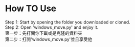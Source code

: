 # How TO Use
    
Step 1: Start by opening the folder you downloaded or cloned.<br>
Step 2: Open 'windows_move.py' and enjoy it.<br>
第一步：先打開你下載或是克隆的資料夾<br>
第二步：打開'windows_move.py'並且享受他<br>
